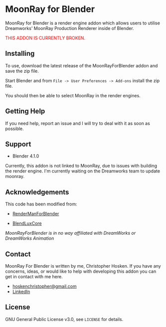 # MoonRay for Blender

MoonRay for Blender is a render engine addon which allows users to utilise Dreamworks' MoonRay Production Renderer inside of Blender.


<div style="color: red;">

THIS ADDON IS CURRENTLY BROKEN. 

</div>

## Installing

To use, download the latest release of the MoonRayForBlender addon and save the zip file. 

Start Blender and from `File -> User Preferences -> Add-ons` install the zip file.

You should then be able to select MoonRay in the render engines.

## Getting Help

If you need help, report an issue and I will try to deal with it as soon as possible.

## Support

* Blender 4.1.0

Currently, this addon is not linked to MoonRay, due to issues with building the render engine. I'm currently waiting on the Dreamworks team to update moonray.


## Acknowledgements

This code has been modified from:

- [RenderManForBlender](https://github.com/prman-pixar/RenderManForBlender)

- [BlendLuxCore](https://github.com/prman-pixar/RenderManForBlender)

*MoonRayForBlender is in no way affiliated with DreamWorks or DreamWorks Animation*

## Contact

MoonRay For Blender is written by me, Christopher Hosken. If you have any concerns, ideas, or would like to help with developing this addon you can get in contact with me here.

- [hoskenchristopher@gmail.com](https://hoskenchristopher@gmail.com)
- [LinkedIn](https://www.linkedin.com/in/christopher-hosken/)


## License

GNU General Public License v3.0, see `LICENSE` for details.

